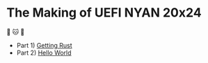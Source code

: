# The Making of UEFI NYAN 20x24

:crab: :cat: :crab:

* Part 1) [Getting Rust](getting_rust/)
* Part 2) [Hello World](hello_world/)


